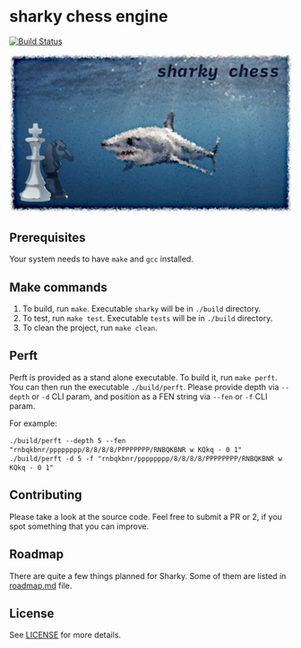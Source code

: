 # sharky chess engine

[![Build Status](https://travis-ci.org/valera-rozuvan/sharky.svg?branch=master)](https://travis-ci.org/valera-rozuvan/sharky)

![sharky chess engine](logo/sharky-chess-logo.png "sharky chess engine")

## Prerequisites

Your system needs to have `make` and `gcc` installed.

## Make commands

1. To build, run `make`. Executable `sharky` will be in `./build` directory.
2. To test, run `make test`. Executable `tests` will be in `./build` directory.
3. To clean the project, run `make clean`.

## Perft

Perft is provided as a stand alone executable. To build it, run `make perft`. You can then run the executable `./build/perft`. Please provide depth via `--depth` or `-d` CLI param, and position as a FEN string via `--fen` or `-f` CLI param.

For example:

```
./build/perft --depth 5 --fen "rnbqkbnr/pppppppp/8/8/8/8/PPPPPPPP/RNBQKBNR w KQkq - 0 1"
./build/perft -d 5 -f "rnbqkbnr/pppppppp/8/8/8/8/PPPPPPPP/RNBQKBNR w KQkq - 0 1"
```

## Contributing

Please take a look at the source code. Feel free to submit a PR or 2, if you spot something that you can improve.

## Roadmap

There are quite a few things planned for Sharky. Some of them are listed in [roadmap.md](docs/roadmap.md) file.

## License

See [LICENSE](LICENSE) for more details.

